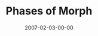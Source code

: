 ---
layout: message
category: message
series: "Morph"
title: "Phases of Morph"
date: 2007-02-03-00-00
message_id: 33
audio: "http://s3.amazonaws.com/crossroads-media/media/legacy/mp3/Morph_05_Phases_of_Morph_02-04-07_Tome-Wells-Johansen.mp3"
audio-duration: "01:05:09"
explicit: "N"
---